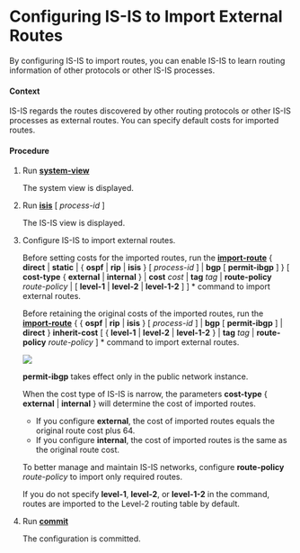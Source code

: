 Configuring IS-IS to Import External Routes
===========================================

By configuring IS-IS to import routes, you can enable IS-IS
to learn routing information of other protocols or other IS-IS processes.

#### Context

IS-IS regards the routes discovered by other routing protocols
or other IS-IS processes as external routes. You can specify default
costs for imported routes.


#### Procedure

1. Run [**system-view**](cmdqueryname=system-view)
   
   
   
   The system view is displayed.
2. Run [**isis**](cmdqueryname=isis) [ *process-id* ]
   
   
   
   The IS-IS view is displayed.
3. Configure IS-IS to import external routes.
   
   
   
   Before setting costs for the imported routes, run the [**import-route**](cmdqueryname=import-route) { **direct** | **static** | { **ospf** | **rip** | **isis** } [ *process-id* ] | **bgp** [ **permit-ibgp** ] } [ **cost-type** { **external** | **internal** } | **cost** *cost* | **tag** *tag* | **route-policy** *route-policy* | [ **level-1** | **level-2** | **level-1-2** ] ] \* command
   to import external routes.
   
   Before retaining the original costs
   of the imported routes, run the [**import-route**](cmdqueryname=import-route) { { **ospf** | **rip** | **isis** } [ *process-id* ] | **bgp** [ **permit-ibgp** ] | **direct** } **inherit-cost** [ { **level-1** | **level-2** | **level-1-2** } | **tag** *tag* | **route-policy** *route-policy* ] \* command to import external routes.
   
   ![](../../../../public_sys-resources/note_3.0-en-us.png) 
   
   **permit-ibgp** takes effect only in the public network instance.
   
   When the
   cost type of IS-IS is narrow, the parameters **cost-type** { **external** | **internal** } will determine the cost of imported routes.
   * If you configure **external**, the cost
     of imported routes equals the original route cost plus 64.
   * If you configure **internal**, the cost
     of imported routes is the same as the original route cost.
   
   To better manage and maintain IS-IS networks,
   configure **route-policy** *route-policy* to import only required routes.
   
   If you do not specify **level-1**, **level-2**, or **level-1-2** in the command, routes are imported to the
   Level-2 routing table by default.
4. Run [**commit**](cmdqueryname=commit)
   
   
   
   The configuration is
   committed.